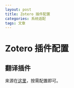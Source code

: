 ```yaml
---
layout: post
title: Zotero 插件配置
categories: 系统适配
tags: 文章
---
```

# Zotero 插件配置

## 翻译插件

来源在[这里](https://github.com/windingwind/zotero-pdf-translate)，按需配置即可。